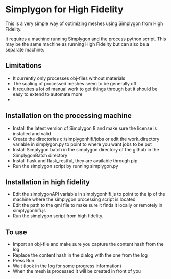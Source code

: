 # Simplygon for High Fidelity

This is a very simple way of optimizing meshes using Simplygon from High Fidelity.

It requires a machine running Simplygon and the process python script. This may be the same machine as running High Fidelity but can also be a separate machine.

## Limitations
* It currently only processes obj-files without materials
* The scaling of processed meshes seem to be generally off
* It requires a lot of manual work to get things through but it should be easy to extend to automate more
* 
## Installation on the processing machine
* Install the latest version of Simplygon 8 and make sure the license is installed and valid
* Create the directories c:/simplygonhifi/jobs or edit the work_directory variable in simplygon.py to point to where you want jobs to be put
* Install Simplygon batch in the simplygon directory of the github in the SimplygonBatch directory
* Install flask and flask_restful, they are available through pip
* Run the simplygon script by running simplygon.py

## Installation in high fidelity
* Edit the simplygonAPI variable in simplygonhifi.js to point to the ip of the machine where the simplygon processing script is located
* Edit the path to the qml file to make sure it finds it locally or remotely in simplygonhifi.js
* Run the simplygon script from high fidelity.

## To use
* Import an obj-file and make sure you capture the content hash from the log
* Replace the content hash in the dialog with the one from the log
* Press Run
* Wait (look in the log for some progress information)
* When the mesh is processed it will be created in front of you

